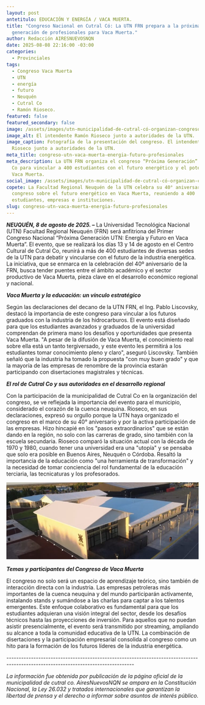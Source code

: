 ```yaml
---
layout: post
antetitulo: EDUCACIÓN Y ENERGÍA / VACA MUERTA.
title: "Congreso Nacional en Cutral Có: La UTN FRN prepara a la próxima
  generación de profesionales para Vaca Muerta."
author: Redacción AIRESNUEVOSNQN
date: 2025-08-08 22:16:00 -03:00
categories:
  - Provinciales
tags:
  - Congreso Vaca Muerta
  - UTN
  - energía
  - futuro
  - Neuquén
  - Cutral Co
  - Ramón Rioseco.
featured: false
featured_secondary: false
image: /assets/images/utn-municipalidad-de-cutral-có-organizan-congreso.jpg
image_alt: El intendente Ramón Rioseco junto a autoridades de la UTN.
image_caption: Fotografía de la presentación del congreso. El intendente Ramón
  Rioseco junto a autoridades de la UTN.
meta_title: congreso-utn-vaca-muerta-energia-futuro-profesionales
meta_description: La UTN FRN organiza el congreso “Próxima Generación” en Cutral
  Co para vincular a 400 estudiantes con el futuro energético y el potencial de
  Vaca Muerta.
social_image: /assets/images/utn-municipalidad-de-cutral-có-organizan-congreso.jpg
copete: La Facultad Regional Neuquén de la UTN celebra su 40° aniversario con un
  congreso sobre el futuro energético en Vaca Muerta, reuniendo a 400
  estudiantes, empresas e instituciones.
slug: congreso-utn-vaca-muerta-energia-futuro-profesionales
---
```

***NEUQUÉN, 8 de agosto de 2025. –*** La Universidad Tecnológica Nacional (UTN) Facultad Regional Neuquén (FRN) será anfitriona del Primer Congreso Nacional “Próxima Generación UTN: Energía y Futuro en Vaca Muerta”. El evento, que se realizará los días 13 y 14 de agosto en el Centro Cultural de Cutral Co, reunirá a más de 400 estudiantes de diversas sedes de la UTN para debatir y vincularse con el futuro de la industria energética. La iniciativa, que se enmarca en la celebración del 40º aniversario de la FRN, busca tender puentes entre el ámbito académico y el sector productivo de Vaca Muerta, pieza clave en el desarrollo económico regional y nacional.

***Vaca Muerta y la educación: un vínculo estratégico***

Según las declaraciones del decano de la UTN FRN, el Ing. Pablo Liscovsky, destacó la importancia de este congreso para vincular a los futuros graduados con la industria de los hidrocarburos. El evento está diseñado para que los estudiantes avanzados y graduados de la universidad comprendan de primera mano los desafíos y oportunidades que presenta Vaca Muerta. "A pesar de la difusión de Vaca Muerta, el conocimiento real sobre ella está un tanto tergiversado, y este evento les permitirá a los estudiantes tomar conocimiento pleno y claro", aseguró Liscovsky. También señaló que la industria ha tomado la propuesta "con muy buen grado" y que la mayoría de las empresas de renombre de la provincia estarán participando con disertaciones magistrales y técnicas.

***El rol de Cutral Co y sus autoridades en el desarrollo regional***

Con la participación de la municipalidad de Cutral Co en la organización del congreso, se ve reflejada la importancia del evento para el municipio, considerado el corazón de la cuenca neuquina. Rioseco, en sus declaraciones, expresó su orgullo porque la UTN haya organizado el congreso en el marco de su 40° aniversario y por la activa participación de las empresas. Hizo hincapié en los "pasos extraordinarios" que se están dando en la región, no solo con las carreras de grado, sino también con la escuela secundaria. Rioseco comparó la situación actual con la década de 1970 y 1980, cuando tener una universidad era una "utopía" y se pensaba que solo era posible en Buenos Aires, Neuquén o Córdoba. Resaltó la importancia de la educación como "una herramienta de transformación" y la necesidad de tomar conciencia del rol fundamental de la educación terciaria, las tecnicaturas y los profesorados.

![El intendente Ramón Rioseco junto a autoridades de la UTN.](/assets/images/utn-congreso-regional-.jpg "El intendente Ramón Rioseco junto a autoridades de la UTN.")

***Temas y participantes del Congreso de Vaca Muerta***

El congreso no solo será un espacio de aprendizaje teórico, sino también de interacción directa con la industria. Las empresas petroleras más importantes de la cuenca neuquina y del mundo participarán activamente, instalando stands y sumándose a las charlas para captar a los talentos emergentes. Este enfoque colaborativo es fundamental para que los estudiantes adquieran una visión integral del sector, desde los desafíos técnicos hasta las proyecciones de inversión. Para aquellos que no puedan asistir presencialmente, el evento será transmitido por streaming, ampliando su alcance a toda la comunidad educativa de la UTN. La combinación de disertaciones y la participación empresarial consolida al congreso como un hito para la formación de los futuros líderes de la industria energética.

\----------------------------------------------------------------------------------------------------------------------------------

*La información fue obtenida por publicación de la página oficial de la municipalidad de cutral co. AiresNuevosNQN se ampara en la Constitución Nacional, la Ley 26.032 y tratados internacionales que garantizan la libertad de prensa y el derecho a informar sobre asuntos de interés público.*
